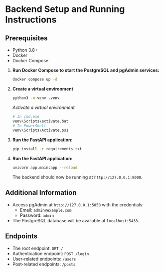 # Backend Setup and Running Instructions

## Prerequisites

- Python 3.8+
- Docker
- Docker Compose


1. **Run Docker Compose to start the PostgreSQL and pgAdmin services:**
   ```sh
   docker compose up -d
   ```
2. **Create a virtual environment**
   ```sh
   python3 -m venv .venv
   ```
   *Activate a virtual environment*
   ```sh
   # In cmd.exe
   venv\Scripts\activate.bat
   # In PowerShell
   venv\Scripts\Activate.ps1
   ```
3. **Run the FastAPI application:**
   ```sh
   pip install -r requirements.txt
   ```
5. **Run the FastAPI application:**
   ```sh
   uvicorn app.main:app --reload
   ```

   The backend should now be running at `http://127.0.0.1:8000`.

## Additional Information

- Access pgAdmin at `http://127.0.0.1:5050` with the credentials:
  - Email: `admin@example.com`
  - Password: `admin`
- The PostgreSQL database will be available at `localhost:5433`.

## Endpoints

- The root endpoint: `GET /`
- Authentication endpoint: `POST /login`
- User-related endpoints: `/users`
- Post-related endpoints: `/posts`
